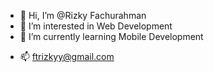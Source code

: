 - 👋 Hi, I’m @Rizky Fachurahman
- 👀 I’m interested in Web Development
- 🌱 I’m currently learning Mobile Development
<!-- 💞️ I’m looking to collaborate on -->
- 📫 ftrizkyy@gmail.com
<!--How to reach me -->

<!---
chzkyy/chzkyy is a ✨ special ✨ repository because its `README.md` (this file) appears on your GitHub profile.
You can click the Preview link to take a look at your changes.
--->
